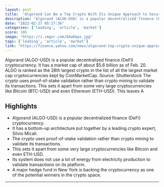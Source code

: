 ```yaml
---
layout: post
title:  "Algorand Can Be a Top Crypto With Its Unique Approach to Security"
description: "Algorand (ALGO-USD) is a popular decentralized finance (DeFi) cryptocurrency. It has a market cap of about $5.6 billion as of Feb. 20. ALGO is ranked as the 28th largest crypto in the list of all the largest market cap cryptocurrencies kept by CoinMarketCap. Source: Shutterstock The crypto uses proof-of-stake validation rather than crypto mining to validate its transactions. This sets it apart from some very large cryptocurrencies like Bitcoin (BTC-USD) and even Ethereum (ETH-USD). This leaves A"
date: "2022-02-27 05:17:36"
categories: ['leading', 'article', 'market']
score: 106
image: "https://i.imgur.com/Q4aDqas.jpg"
tags: ['leading', 'article', 'market']
link: "https://finance.yahoo.com/news/algorand-top-crypto-unique-approach-155130291.html?fr=sycsrp_catchall"
---
```


Algorand (ALGO-USD) is a popular decentralized finance (DeFi) cryptocurrency. It has a market cap of about $5.6 billion as of Feb. 20. ALGO is ranked as the 28th largest crypto in the list of all the largest market cap cryptocurrencies kept by CoinMarketCap. Source: Shutterstock The crypto uses proof-of-stake validation rather than crypto mining to validate its transactions. This sets it apart from some very large cryptocurrencies like Bitcoin (BTC-USD) and even Ethereum (ETH-USD). This leaves A

## Highlights

- Algorand (ALGO-USD) is a popular decentralized finance (DeFi) cryptocurrency.
- It has a bottom-up architecture put together by a leading crypto expert, Silvio Micali.
- The crypto uses proof-of-stake validation rather than crypto mining to validate its transactions.
- This sets it apart from some very large cryptocurrencies like Bitcoin and even ETH-USD.
- Its system does not use a lot of energy from electricity production to validate transactions on its platform.
- A major hedge fund in New York is backing the cryptocurrency as one of the potential winners in the crypto space.

---
